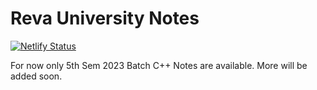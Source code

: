 # Reva University Notes

[![Netlify Status](https://api.netlify.com/api/v1/badges/b5b44c4e-80cd-4b47-9cc3-7a1a621b400a/deploy-status)](https://reva-5th-sem-notes.netlify.app/)

For now only 5th Sem 2023 Batch C++ Notes are available. More will be added soon.
